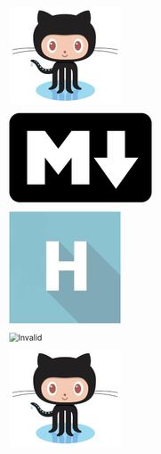 ![GitHub](GitHub.jpg)

![Markdown](Markdown.png)

![Habrahabr](Habrahabr.png)

![Invalid](Invalid.png)

<img align="left" src="GitHub.jpg" alt="GitHub Logo" />